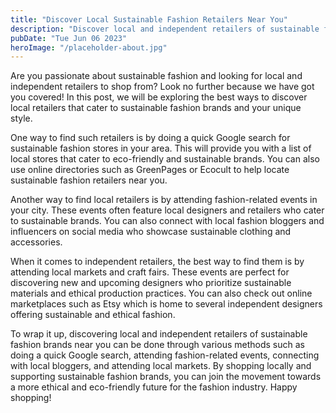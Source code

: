 ```yaml
---
title: "Discover Local Sustainable Fashion Retailers Near You"
description: "Discover local and independent retailers of sustainable fashion brands near you. Find sustainable fashion stores that cater to your style and budget. Shop local and join the sustainable fashion movement today!"
pubDate: "Tue Jun 06 2023"
heroImage: "/placeholder-about.jpg"
---
```


Are you passionate about sustainable fashion and looking for local and independent retailers to shop from? Look no further because we have got you covered! In this post, we will be exploring the best ways to discover local retailers that cater to sustainable fashion brands and your unique style.

One way to find such retailers is by doing a quick Google search for sustainable fashion stores in your area. This will provide you with a list of local stores that cater to eco-friendly and sustainable brands. You can also use online directories such as GreenPages or Ecocult to help locate sustainable fashion retailers near you.

Another way to find local retailers is by attending fashion-related events in your city. These events often feature local designers and retailers who cater to sustainable brands. You can also connect with local fashion bloggers and influencers on social media who showcase sustainable clothing and accessories.

When it comes to independent retailers, the best way to find them is by attending local markets and craft fairs. These events are perfect for discovering new and upcoming designers who prioritize sustainable materials and ethical production practices. You can also check out online marketplaces such as Etsy which is home to several independent designers offering sustainable and ethical fashion.

To wrap it up, discovering local and independent retailers of sustainable fashion brands near you can be done through various methods such as doing a quick Google search, attending fashion-related events, connecting with local bloggers, and attending local markets. By shopping locally and supporting sustainable fashion brands, you can join the movement towards a more ethical and eco-friendly future for the fashion industry. Happy shopping!
